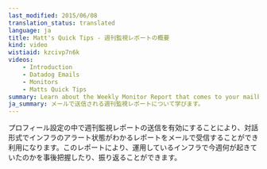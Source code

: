 ```yaml
---
last_modified: 2015/06/08
translation_status: translated
language: ja
title: Matt's Quick Tips - 週刊監視レポートの概要
kind: video
wistiaid: kzcivp7n6k
videos:
    - Introduction
    - Datadog Emails
    - Monitors
    - Matts Quick Tips
summary: Learn about the Weekly Monitor Report that comes to your mailbox automatically.
ja_summary: メールで送信される週刊監視レポートについて学びます。
---
```


<!-- If you have it turned on in your profile settings, we can send you an email with the weeks top alerts in an interactive format. This is a great way to catch up on what happened in your organization. -->

プロフィール設定の中で週刊監視レポートの送信を有効にすることにより、対話形式でインフラのアラート状態がわかるレポートをメールで受信することができ利用になります。このレポートにより、運用しているインフラで今週何が起きていたのかを事後把握したり、振り返ることができます。
